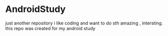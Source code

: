 # AndroidStudy
just another repository
i like coding and want to do sth amazing , intersting. this repo was created for my android study
